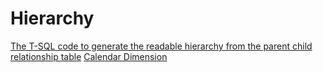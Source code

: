 # Hierarchy
[The T-SQL code to generate the readable hierarchy from the parent child relationship table](https://github.com/JakeSurrey/T-SQL/blob/master/TraverseConsortiaRecursive)
[Calendar Dimension](https://github.com/JakeSurrey/T-SQL/blob/master/Calendar%20Dimension)
